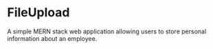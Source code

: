 # FileUpload
A simple MERN stack web application allowing users to store personal information about an employee.
